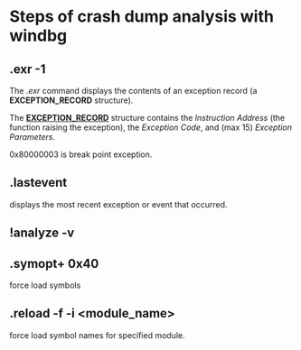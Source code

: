 # Steps of crash dump analysis with windbg

## .exr -1

The *.exr* command displays the contents of an exception record (a **EXCEPTION_RECORD** structure).

The [**EXCEPTION_RECORD**](https://docs.microsoft.com/en-us/windows/win32/api/winnt/ns-winnt-exception_record) structure contains the *Instruction Address* (the function raising the exception), the *Exception Code*, and (max 15) *Exception Parameters*.

0x80000003 is break point exception.

## .lastevent

displays the most recent exception or event that occurred.

## !analyze -v

## .symopt+ 0x40

force load symbols

## .reload -f -i <module_name>

force load symbol names for specified module.
